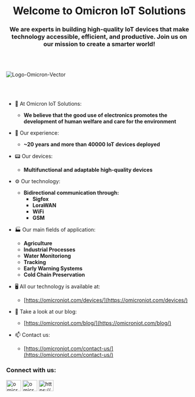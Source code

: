 <h1 align="center"> Welcome to Omicron IoT Solutions</h1>
<h3 align="center"> We are experts in building high-quality IoT devices that make technology accessible, efficient, and productive. Join us on our mission to create a smarter world!</h3>

<br>
<br>

![Logo-Omicron-Vector](https://github.com/Omicron-IoT-Solutions/Omicron-IoT-Solutions/assets/141452095/45ecc7dd-59e7-4816-85db-c08965e51412)

<br>
<br>

- 🏢 At Omicron IoT Solutions:
	- **We believe that the good use of electronics promotes the development of human welfare and care for the environment**

- 📄 Our experience:
	- **~20 years and more than 40000 IoT devices deployed**

- 📟 Our devices:
	- **Multifunctional and adaptable high-quality devices**

- ⚙️ Our technology:
	- **Bidirectional communication through:**
 		- **Sigfox**
		- **LoraWAN**
		- **WiFi**
		- **GSM**
  
- 🏭 Our main fields of application:
	- **Agriculture**
 	- **Industrial Processes**
  - **Water Monitoriong**
  - **Tracking**
  - **Early Warning Systems**
  - **Cold Chain Preservation**
 
- 🖥️ All our technology is available at:
	- [https://omicroniot.com/devices/](https://omicroniot.com/devices/)

- 📝 Take a look at our blog:
	- [https://omicroniot.com/blog/](https://omicroniot.com/blog/)

- 📫 Contact us:
	- [https://omicroniot.com/contact-us/](https://omicroniot.com/contact-us/)


<h3 align="left">Connect with us:</h3>
<p align="left">
<a href="https://www.linkedin.com/company/omicron-iot/" target="blank"><img align="center" src="https://raw.githubusercontent.com/rahuldkjain/github-profile-readme-generator/master/src/images/icons/Social/linked-in-alt.svg" alt="omicron iot" height="30" width="40" /></a>
<a href="https://instagram.com/omicron_iotsolutions" target="blank"><img align="center" src="https://raw.githubusercontent.com/rahuldkjain/github-profile-readme-generator/master/src/images/icons/Social/instagram.svg" alt="omicron_iotsolutions" height="30" width="40" /></a>
<a href="https://omicroniot.com" target="blank"><img align="center" src="https://raw.githubusercontent.com/rahuldkjain/github-profile-readme-generator/master/src/images/icons/Social/rss.svg" alt="https://omicroniot.com" height="30" width="40" /></a>
</p>
